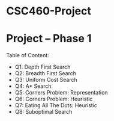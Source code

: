 # CSC460-Project


# Project – Phase 1

Table of Content:

- Q1: Depth First Search
- Q2: Breadth First Search
- Q3: Uniform Cost Search
- Q4: A* Search
- Q5: Corners Problem: Representation
- Q6: Corners Problem: Heuristic
- Q7: Eating All The Dots: Heuristic
- Q8: Suboptimal Search

